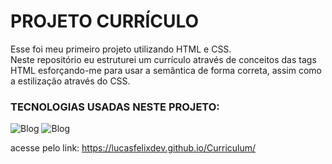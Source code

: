 # PROJETO CURRÍCULO
Esse foi meu primeiro projeto utilizando HTML e CSS.<br>
Neste repositório eu estruturei um currículo através de conceitos das tags HTML esforçando-me para usar a semântica de forma correta, assim como a estilização através do CSS.


### TECNOLOGIAS USADAS NESTE PROJETO:
![Blog](https://img.shields.io/badge/CSS3-1572B6?style=for-the-badge&logo=css3&logoColor=white)
![Blog](https://img.shields.io/badge/HTML5-E34F26?style=for-the-badge&logo=html5&logoColor=white)


acesse pelo link: https://lucasfelixdev.github.io/Curriculum/
